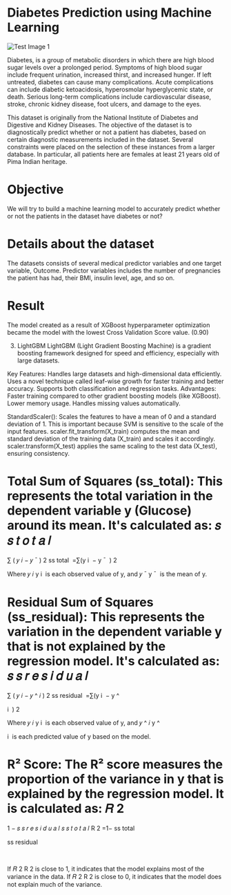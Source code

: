 # Diabetes Prediction using Machine Learning

![Test Image 1](https://res.cloudinary.com/grohealth/image/upload/c_fill,f_auto,fl_lossy,h_650,q_auto,w_1085/v1581695681/DCUK/Content/causes-of-diabetes.png)

Diabetes, is a group of metabolic disorders in which there are high blood sugar levels over a prolonged period. Symptoms of high blood sugar include frequent urination, increased thirst, and increased hunger. If left untreated, diabetes can cause many complications. Acute complications can include diabetic ketoacidosis, hyperosmolar hyperglycemic state, or death. Serious long-term complications include cardiovascular disease, stroke, chronic kidney disease, foot ulcers, and damage to the eyes.

This dataset is originally from the National Institute of Diabetes and Digestive and Kidney Diseases. The objective of the dataset is to diagnostically predict whether or not a patient has diabetes, based on certain diagnostic measurements included in the dataset. Several constraints were placed on the selection of these instances from a larger database. In particular, all patients here are females at least 21 years old of Pima Indian heritage.

# Objective
We will try to build a machine learning model to accurately predict whether or not the patients in the dataset have diabetes or not?

# Details about the dataset
The datasets consists of several medical predictor variables and one target variable, Outcome. Predictor variables includes the number of pregnancies the patient has had, their BMI, insulin level, age, and so on.

# Result 
The model created as a result of XGBoost hyperparameter optimization became the model with the lowest Cross Validation Score value. (0.90)


3. LightGBM
LightGBM (Light Gradient Boosting Machine) is a gradient boosting framework designed for speed and efficiency, especially with large datasets.

Key Features:
Handles large datasets and high-dimensional data efficiently.
Uses a novel technique called leaf-wise growth for faster training and better accuracy.
Supports both classification and regression tasks.
Advantages:
Faster training compared to other gradient boosting models (like XGBoost).
Lower memory usage.
Handles missing values automatically.

StandardScaler(): Scales the features to have a mean of 0 and a standard deviation of 1. This is important because SVM is sensitive to the scale of the input features.
scaler.fit_transform(X_train) computes the mean and standard deviation of the training data (X_train) and scales it accordingly.
scaler.transform(X_test) applies the same scaling to the test data (X_test), ensuring consistency.

Total Sum of Squares (ss_total): This represents the total variation in the dependent variable y (Glucose) around its mean. It's calculated as:
𝑠
𝑠
𝑡
𝑜
𝑡
𝑎
𝑙
=
∑
(
𝑦
𝑖
−
𝑦
ˉ
)
2
ss 
total
​
 =∑(y 
i
​
 − 
y
ˉ
​
 ) 
2
 
Where 
𝑦
𝑖
y 
i
​
  is each observed value of y, and 
𝑦
ˉ
y
ˉ
​
  is the mean of y.

Residual Sum of Squares (ss_residual): This represents the variation in the dependent variable y that is not explained by the regression model. It's calculated as:
𝑠
𝑠
𝑟
𝑒
𝑠
𝑖
𝑑
𝑢
𝑎
𝑙
=
∑
(
𝑦
𝑖
−
𝑦
^
𝑖
)
2
ss 
residual
​
 =∑(y 
i
​
 − 
y
^
​
  
i
​
 ) 
2
 
Where 
𝑦
𝑖
y 
i
​
  is each observed value of y, and 
𝑦
^
𝑖
y
^
​
  
i
​
  is each predicted value of y based on the model.

R² Score: The R² score measures the proportion of the variance in y that is explained by the regression model. It is calculated as:
𝑅
2
=
1
−
𝑠
𝑠
𝑟
𝑒
𝑠
𝑖
𝑑
𝑢
𝑎
𝑙
𝑠
𝑠
𝑡
𝑜
𝑡
𝑎
𝑙
R 
2
 =1− 
ss 
total
​
 
ss 
residual
​
 
​
 
If 
𝑅
2
R 
2
  is close to 1, it indicates that the model explains most of the variance in the data.
If 
𝑅
2
R 
2
  is close to 0, it indicates that the model does not explain much of the variance.
